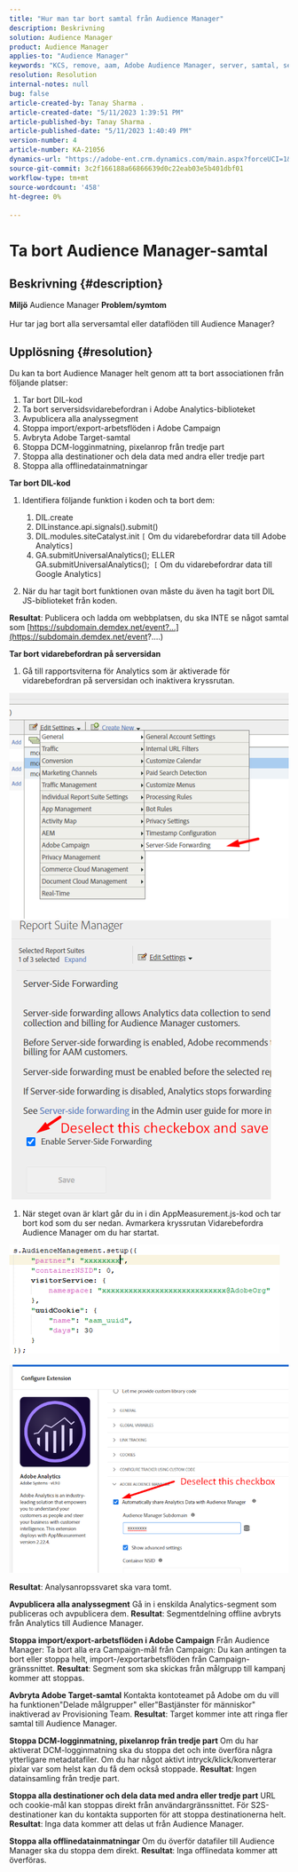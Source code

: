 ```yaml
---
title: "Hur man tar bort samtal från Audience Manager"
description: Beskrivning
solution: Audience Manager
product: Audience Manager
applies-to: "Audience Manager"
keywords: "KCS, remove, aam, Adobe Audience Manager, server, samtal, serversamtal, How To"
resolution: Resolution
internal-notes: null
bug: false
article-created-by: Tanay Sharma .
article-created-date: "5/11/2023 1:39:51 PM"
article-published-by: Tanay Sharma .
article-published-date: "5/11/2023 1:40:49 PM"
version-number: 4
article-number: KA-21056
dynamics-url: "https://adobe-ent.crm.dynamics.com/main.aspx?forceUCI=1&pagetype=entityrecord&etn=knowledgearticle&id=f3076d4a-01f0-ed11-8849-6045bd006079"
source-git-commit: 3c2f166188a66866639d0c22eab03e5b401dbf01
workflow-type: tm+mt
source-wordcount: '458'
ht-degree: 0%

---
```


# Ta bort Audience Manager-samtal

## Beskrivning {#description}

<b>Miljö</b>
Audience Manager
<b>Problem/symtom</b><br><br>Hur tar jag bort alla serversamtal eller dataflöden till Audience Manager?<br>

## Upplösning {#resolution}


Du kan ta bort Audience Manager helt genom att ta bort associationen från följande platser:

1. Tar bort DIL-kod
2. Ta bort serversidsvidarebefordran i Adobe Analytics-biblioteket
3. Avpublicera alla analyssegment
4. Stoppa import/export-arbetsflöden i Adobe Campaign
5. Avbryta Adobe Target-samtal
6. Stoppa DCM-logginmatning, pixelanrop från tredje part
7. Stoppa alla destinationer och dela data med andra eller tredje part
8. Stoppa alla offlinedatainmatningar




<b>Tar bort DIL-kod</b>

1. Identifiera följande funktion i koden och ta bort dem:

   1. DIL.create
   2. DILinstance.api.signals().submit()
   3. DIL.modules.siteCatalyst.init `[` Om du vidarebefordrar data till Adobe Analytics`]`
   4. GA.submitUniversalAnalytics(); ELLER GA.submitUniversalAnalytics();  `[` Om du vidarebefordrar data till Google Analytics`]`
2. När du har tagit bort funktionen ovan måste du även ha tagit bort DIL JS-biblioteket från koden.


<b>Resultat</b>: Publicera och ladda om webbplatsen, du ska INTE se något samtal som [https://subdomain.demdex.net/event?...](https://subdomain.demdex.net/event?....)



<b>Tar bort vidarebefordran på serversidan</b>

1. Gå till rapportsviterna för Analytics som är aktiverade för vidarebefordran på serversidan och inaktivera kryssrutan.


![](assets/8a6b5fd5-676c-ed11-9562-6045bd006239.png) ![](assets/8d6b5fd5-676c-ed11-9562-6045bd006239.png)

1. När steget ovan är klart går du in i din AppMeasurement.js-kod och tar bort kod som du ser nedan. Avmarkera kryssrutan Vidarebefordra Audience Manager om du har startat.


![](assets/8c6b5fd5-676c-ed11-9562-6045bd006239.png)             ![](assets/8b6b5fd5-676c-ed11-9562-6045bd006239.png)

<b>Resultat</b>: Analysanropssvaret ska vara tomt.

<b>Avpublicera alla analyssegment</b>
Gå in i enskilda Analytics-segment som publiceras och avpublicera dem.
<b>Resultat</b>: Segmentdelning offline avbryts från Analytics till Audience Manager.

<b>Stoppa import/export-arbetsflöden i Adobe Campaign</b>
Från Audience Manager: Ta bort alla era Campaign-mål från Campaign: Du kan antingen ta bort eller stoppa helt, import-/exportarbetsflöden från Campaign-gränssnittet.
<b>Resultat</b>: Segment som ska skickas från målgrupp till kampanj kommer att stoppas.

<b>Avbryta Adobe Target-samtal</b>
Kontakta kontoteamet på Adobe om du vill ha funktionen&quot;Delade målgrupper&quot; eller&quot;Bastjänster för människor&quot; inaktiverad av Provisioning Team.
<b>Resultat</b>: Target kommer inte att ringa fler samtal till Audience Manager.

<b>Stoppa DCM-logginmatning, pixelanrop från tredje part</b>
Om du har aktiverat DCM-logginmatning ska du stoppa det och inte överföra några ytterligare metadatafiler.
Om du har något aktivt intryck/klick/konverterar pixlar var som helst kan du få dem också stoppade.
<b>Resultat</b>: Ingen datainsamling från tredje part.

<b>Stoppa alla destinationer och dela data med andra eller tredje part</b>
URL och cookie-mål kan stoppas direkt från användargränssnittet.
För S2S-destinationer kan du kontakta supporten för att stoppa destinationerna helt.
<b>Resultat</b>: Inga data kommer att delas ut från Audience Manager.

<b>Stoppa alla offlinedatainmatningar</b>
Om du överför datafiler till Audience Manager ska du stoppa dem direkt.
<b>Resultat</b>: Inga offlinedata kommer att överföras.
